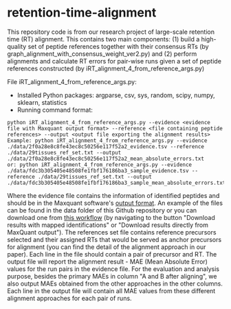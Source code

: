 # retention-time-alignment
This repository code is from our research project of large-scale retention time (RT) alignment. This contains two main components: (1) build a high-quality set of peptide references together with their consensus RTs (by graph_alignment_with_consensus_weight_ver2.py) and (2) perform alignments and calculate RT errors for pair-wise runs given a set of peptide references constructed (by iRT_alignment_4_from_reference_args.py)

File iRT_alignment_4_from_reference_args.py:

- Installed Python packages: argparse, csv, sys, random, scipy, numpy, sklearn, statistics
- Running command format:
```
python iRT_alignment_4_from_reference_args.py --evidence <evidence file with Maxquant output format> --reference <file containing peptide references> --output <output file exporting the alignment results>
Example: python iRT_alignment_4_from_reference_args.py --evidence ./data/2f0a28e8c8fe43ec8c50256e117f52a2_evidence.tsv --reference ./data/29tissues_ref_set.txt --output ./data/2f0a28e8c8fe43ec8c50256e117f52a2_mean_absolute_errors.txt
or: python iRT_alignment_4_from_reference_args.py --evidence ./data/fdc3b305405e48508fe1fbf176186ba3_sample_evidence.tsv --reference ./data/29tissues_ref_set.txt --output ./data/fdc3b305405e48508fe1fbf176186ba3_sample_mean_absolute_errors.txt
```

Where the evidence file contains the information of identified peptides and should be in the Maxquant software's [output format](http://www.coxdocs.org/doku.php?id=maxquant:table:evidencetable). An example of the files can be found in the data folder of this Github repository or you can download one from [this workflow](https://proteomics2.ucsd.edu/ProteoSAFe/status.jsp?task=fdc3b305405e48508fe1fbf176186ba3) (by navigating to the button "Download results with mapped identifications" or "Download results directly from MaxQuant output").
The references set file contains reference precursors selected and their assigned RTs that would be served as anchor precursors for alignment (you can find the detail of the alignment approach in our paper). Each line in the file should contain a pair of precursor and RT.
The output file will report the alignment result - MAE (Mean Absolute Error) values for the run pairs in the evidence file. For the evaluation and analysis purpose, besides the primary MAEs in column "A and B after aligning", we also output MAEs obtained from the other approaches in the other columns. Each line in the output file will contain all MAE values from these different alignment approaches for each pair of runs.